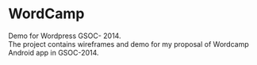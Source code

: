 # WordCamp
Demo for Wordpress GSOC- 2014.  
The project contains wireframes and demo for my proposal of Wordcamp Android app in GSOC-2014.
